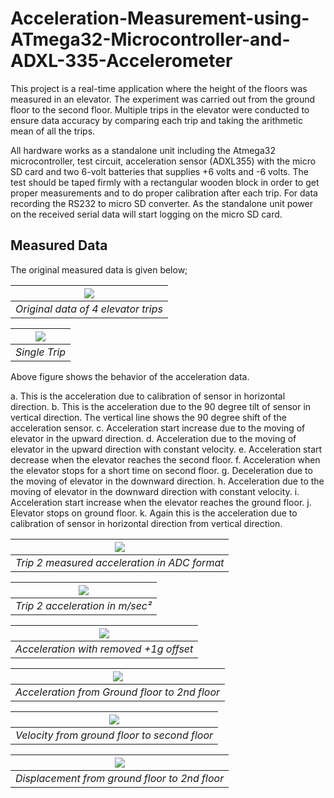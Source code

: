 # Acceleration-Measurement-using-ATmega32-Microcontroller-and-ADXL-335-Accelerometer
This project is a real-time application where the height of the floors was measured in an elevator. The experiment was carried out from the ground floor to the second floor. Multiple trips in the elevator were conducted to ensure data accuracy by comparing each trip and taking the arithmetic mean of all the trips.

All hardware works as a standalone unit including the Atmega32 microcontroller, test circuit, acceleration sensor (ADXL355) with the micro SD card and two 6-volt batteries that supplies +6 volts and -6 volts. The test should be taped firmly with a rectangular wooden block in order to get proper measurements and to do proper calibration after each trip. For data recording the RS232 to micro SD converter. 
As the standalone unit power on the received serial data will start logging on the micro SD card. 

## Measured Data
The original measured data is given below;

| <img src="./Images/Original data of 4 elevator trips.JPG"> |
|:--:| 
| *Original data of 4 elevator trips* |

| <img src="./Images/Single Trip.JPG"> |
|:--:| 
| *Single Trip* |

Above figure shows the behavior of the acceleration data.

a. This is the acceleration due to calibration of sensor in horizontal direction.
b. This is the acceleration due to the 90 degree tilt of sensor in vertical direction. The vertical line shows the 90 degree shift of the acceleration sensor.
c. Acceleration start increase due to the moving of elevator in the upward direction.
d. Acceleration due to the moving of elevator in the upward direction with constant velocity.
e. Acceleration start decrease when the elevator reaches the second floor.
f. Acceleration when the elevator stops for a short time on second floor.
g. Deceleration due to the moving of elevator in the downward direction.
h. Acceleration due to the moving of elevator in the downward direction with constant velocity.
i. Acceleration start increase when the elevator reaches the ground floor.
j. Elevator stops on ground floor.
k. Again this is the acceleration due to calibration of sensor in horizontal direction from vertical direction.

| <img src="./Images/Trip 2 measured acceleration in ADC format.JPG"> |
|:--:| 
| *Trip 2 measured acceleration in ADC format* |

| <img src="./Images/Trip 2 acceleration in msec2.JPG"> |
|:--:| 
| *Trip 2 acceleration in m/sec²* |

| <img src="./Images/Acceleration with removed +1g offset.JPG"> |
|:--:| 
| *Acceleration with removed +1g offset* |

| <img src="./Images/Acceleration from Ground floor to 2nd floor.JPG"> |
|:--:| 
| *Acceleration from Ground floor to 2nd floor* |

| <img src="./Images/Velocity from ground floor to second floor.JPG"> |
|:--:| 
| *Velocity from ground floor to second floor* |

| <img src="./Images/Displacement from ground floor to 2nd floor.JPG"> |
|:--:| 
| *Displacement from ground floor to 2nd floor* |


